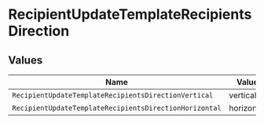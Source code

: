 # RecipientUpdateTemplateRecipientsDirection


## Values

| Name                                                   | Value                                                  |
| ------------------------------------------------------ | ------------------------------------------------------ |
| `RecipientUpdateTemplateRecipientsDirectionVertical`   | vertical                                               |
| `RecipientUpdateTemplateRecipientsDirectionHorizontal` | horizontal                                             |